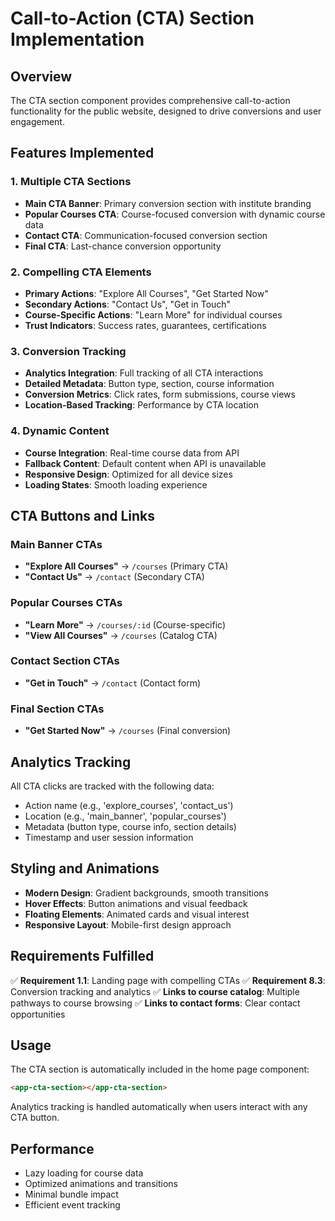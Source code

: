 # Call-to-Action (CTA) Section Implementation

## Overview

The CTA section component provides comprehensive call-to-action functionality for the public website, designed to drive conversions and user engagement.

## Features Implemented

### 1. Multiple CTA Sections
- **Main CTA Banner**: Primary conversion section with institute branding
- **Popular Courses CTA**: Course-focused conversion with dynamic course data
- **Contact CTA**: Communication-focused conversion section
- **Final CTA**: Last-chance conversion opportunity

### 2. Compelling CTA Elements
- **Primary Actions**: "Explore All Courses", "Get Started Now"
- **Secondary Actions**: "Contact Us", "Get in Touch"
- **Course-Specific Actions**: "Learn More" for individual courses
- **Trust Indicators**: Success rates, guarantees, certifications

### 3. Conversion Tracking
- **Analytics Integration**: Full tracking of all CTA interactions
- **Detailed Metadata**: Button type, section, course information
- **Conversion Metrics**: Click rates, form submissions, course views
- **Location-Based Tracking**: Performance by CTA location

### 4. Dynamic Content
- **Course Integration**: Real-time course data from API
- **Fallback Content**: Default content when API is unavailable
- **Responsive Design**: Optimized for all device sizes
- **Loading States**: Smooth loading experience

## CTA Buttons and Links

### Main Banner CTAs
- **"Explore All Courses"** → `/courses` (Primary CTA)
- **"Contact Us"** → `/contact` (Secondary CTA)

### Popular Courses CTAs
- **"Learn More"** → `/courses/:id` (Course-specific)
- **"View All Courses"** → `/courses` (Catalog CTA)

### Contact Section CTAs
- **"Get in Touch"** → `/contact` (Contact form)

### Final Section CTAs
- **"Get Started Now"** → `/courses` (Final conversion)

## Analytics Tracking

All CTA clicks are tracked with the following data:
- Action name (e.g., 'explore_courses', 'contact_us')
- Location (e.g., 'main_banner', 'popular_courses')
- Metadata (button type, course info, section details)
- Timestamp and user session information

## Styling and Animations

- **Modern Design**: Gradient backgrounds, smooth transitions
- **Hover Effects**: Button animations and visual feedback
- **Floating Elements**: Animated cards and visual interest
- **Responsive Layout**: Mobile-first design approach

## Requirements Fulfilled

✅ **Requirement 1.1**: Landing page with compelling CTAs
✅ **Requirement 8.3**: Conversion tracking and analytics
✅ **Links to course catalog**: Multiple pathways to course browsing
✅ **Links to contact forms**: Clear contact opportunities

## Usage

The CTA section is automatically included in the home page component:

```html
<app-cta-section></app-cta-section>
```

Analytics tracking is handled automatically when users interact with any CTA button.

## Performance

- Lazy loading for course data
- Optimized animations and transitions
- Minimal bundle impact
- Efficient event tracking